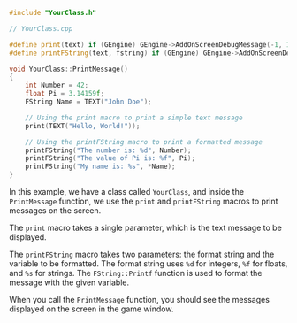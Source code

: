 ```cpp
#include "YourClass.h"

// YourClass.cpp

#define print(text) if (GEngine) GEngine->AddOnScreenDebugMessage(-1, 1.5f, FColor::Green, text)
#define printFString(text, fstring) if (GEngine) GEngine->AddOnScreenDebugMessage(-1, 5.0f, FColor::Magenta, FString::Printf(TEXT(text), fstring))

void YourClass::PrintMessage()
{
    int Number = 42;
    float Pi = 3.14159f;
    FString Name = TEXT("John Doe");

    // Using the print macro to print a simple text message
    print(TEXT("Hello, World!"));

    // Using the printFString macro to print a formatted message
    printFString("The number is: %d", Number);
    printFString("The value of Pi is: %f", Pi);
    printFString("My name is: %s", *Name);
}
```

In this example, we have a class called `YourClass`, and inside the `PrintMessage` function, we use the `print` and `printFString` macros to print messages on the screen.

The `print` macro takes a single parameter, which is the text message to be displayed.

The `printFString` macro takes two parameters: the format string and the variable to be formatted. The format string uses `%d` for integers, `%f` for floats, and `%s` for strings. The `FString::Printf` function is used to format the message with the given variable.

When you call the `PrintMessage` function, you should see the messages displayed on the screen in the game window.